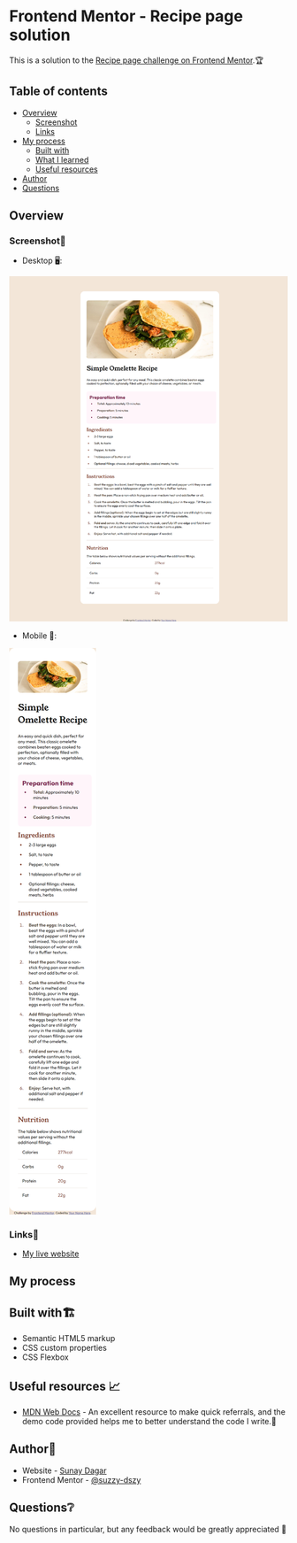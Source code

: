 # Frontend Mentor - Recipe page solution

This is a solution to the [Recipe page challenge on Frontend Mentor](https://www.frontendmentor.io/challenges/recipe-page-KiTsR8QQKm).🏆

## Table of contents

- [Overview](#overview)
  - [Screenshot](#screenshot)
  - [Links](#links)
- [My process](#my-process)
  - [Built with](#built-with)
  - [What I learned](#what-i-learned)
  - [Useful resources](#useful-resources)
- [Author](#author)
- [Questions](#Questions)

## Overview

### Screenshot📸
- Desktop 🖥️:

![](./assets/images/Thumbnail-Desktop.png)

- Mobile 📱: 

![](./assets/images/Thumbnail-Mobile.png)

### Links🔗

- [My live website](https://suzzy-dszy.github.io/Social-Links-Profile/)

## My process

## Built with🏗️

- Semantic HTML5 markup
- CSS custom properties
- CSS Flexbox

## Useful resources 📈

- [MDN Web Docs](https://developer.mozilla.org/en-US/) - An excellent resource to make quick referrals, and the demo code provided helps me to better understand the code I write.🚀

## Author📖

- Website - [Sunay Dagar](https://suzzy-dszy.github.io/Social-Links-Profile/)
- Frontend Mentor - [@suzzy-dszy](https://www.frontendmentor.io/profile/suzzy-dszy)

## Questions❔

No questions in particular, but any feedback would be greatly appreciated 💯
